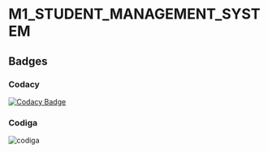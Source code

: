# M1_STUDENT_MANAGEMENT_SYSTEM
## Badges
### Codacy
[![Codacy Badge](https://app.codacy.com/project/badge/Grade/40b2b63d86fb4828bace64ab52980663)](https://www.codacy.com/gh/vinodsudarsan-eng/M1_STUDENT_MANAGEMENT_SYSTEM/dashboard?utm_source=github.com&amp;utm_medium=referral&amp;utm_content=vinodsudarsan-eng/M1_STUDENT_MANAGEMENT_SYSTEM&amp;utm_campaign=Badge_Grade)
### Codiga
![codiga](https://api.codiga.io/project/32560/status/svg)
